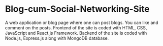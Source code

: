 # Blog-cum-Social-Networking-Site
A web application or blog page where one can post blogs. You can like and comment on the posts. Frontend of the site is coded with HTML, CSS, JavaScript and React.js Framework. Backend of the site is coded with Node.js, Express.js along with MongoDB database.
